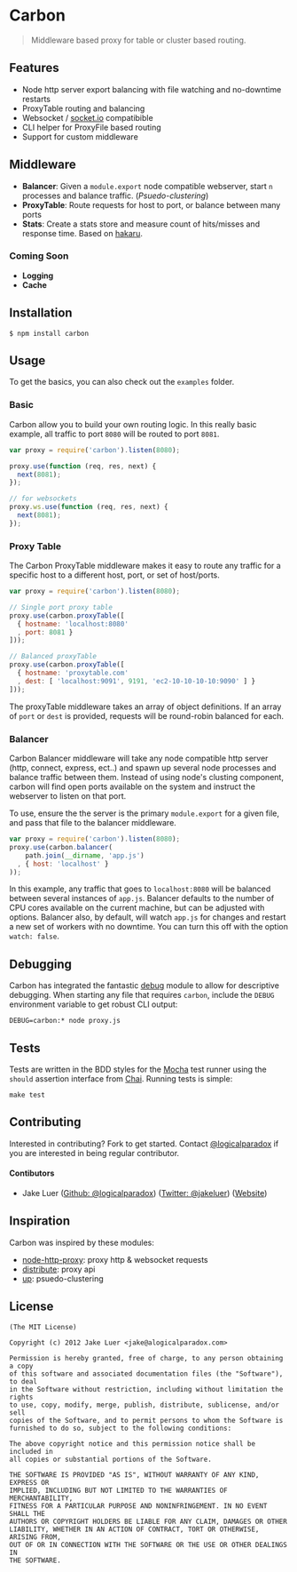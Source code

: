 # Carbon

> Middleware based proxy for table or cluster based routing.

## Features

- Node http server export balancing with file watching and no-downtime restarts
- ProxyTable routing and balancing
- Websocket / [socket.io](https://github.com/LearnBoost/socket.io) compatibible
- CLI helper for ProxyFile based routing
- Support for custom middleware

## Middleware

- **Balancer**: Given a `module.export` node compatible webserver, start `n` processes and balance traffic. (_Psuedo-clustering_)
- **ProxyTable**: Route requests for host to port, or balance between many ports
- **Stats**: Create a stats store and measure count of hits/misses and response time. Based on [hakaru](http://github.com/logicalparadox/hakaru).

### Coming Soon

- **Logging**
- **Cache**

## Installation

    $ npm install carbon

## Usage

To get the basics, you can also check out the `examples` folder.

### Basic

Carbon allow you to build your own routing logic. In this really basic example, all traffic to port `8080` will be routed to port `8081`.

```js
var proxy = require('carbon').listen(8080);

proxy.use(function (req, res, next) {
  next(8081);
});

// for websockets
proxy.ws.use(function (req, res, next) {
  next(8081);
});
```

### Proxy Table

The Carbon ProxyTable middleware makes it easy to route any traffic for a specific host to a different host, port, or set of host/ports.

```js
var proxy = require('carbon').listen(8080);

// Single port proxy table
proxy.use(carbon.proxyTable([
  { hostname: 'localhost:8080'
  , port: 8081 }
]));

// Balanced proxyTable
proxy.use(carbon.proxyTable([
  { hostname: 'proxytable.com'
  , dest: [ 'localhost:9091', 9191, 'ec2-10-10-10-10:9090' ] }
]));
```

The proxyTable middleware takes an array of object definitions. If an array of `port` or `dest` is provided, requests will be round-robin
balanced for each.

### Balancer

Carbon Balancer middleware will take any node compatible http server (http, connect, express, ect..) and spawn up several node processes
and balance traffic between them. Instead of using node's clusting component, carbon will find open ports available on the system and 
instruct the webserver to listen on that port. 

To use, ensure the the server is the primary `module.export` for a given file, and pass that file to the balancer middleware.

```js
var proxy = require('carbon').listen(8080);
proxy.use(carbon.balancer(
    path.join(__dirname, 'app.js')
  , { host: 'localhost' }
));
```

In this example, any traffic that goes to `localhost:8080` will be balanced between several instances of `app.js`. Balancer defaults to 
the number of CPU cores available on the current machine, but can be adjusted with options. Balancer also, by default, will watch `app.js` 
for changes and restart a new set of workers with no downtime. You can turn this off with the option `watch: false`.

## Debugging

Carbon has integrated the fantastic [debug]() module to allow for descriptive debugging. When starting any file that requires
`carbon`, include the `DEBUG` environment variable to get robust CLI output:

    DEBUG=carbon:* node proxy.js

## Tests

Tests are written in the BDD styles for the [Mocha](http://visionmedia.github.com/mocha) test runner using the
`should` assertion interface from [Chai](http://chaijs.com). Running tests is simple:

    make test


## Contributing

Interested in contributing? Fork to get started. Contact [@logicalparadox](http://github.com/logicalparadox) 
if you are interested in being regular contributor.

#### Contibutors 

* Jake Luer ([Github: @logicalparadox](http://github.com/logicalparadox)) ([Twitter: @jakeluer](http://twitter.com/jakeluer)) ([Website](http://alogicalparadox.com))

## Inspiration

Carbon was inspired by these modules:

- [node-http-proxy](https://github.com/nodejitsu/node-http-proxy): proxy http & websocket requests
- [distribute](https://github.com/learnboost/distribute): proxy api
- [up](https://github.com/learnboost/up): psuedo-clustering

## License

    (The MIT License)

    Copyright (c) 2012 Jake Luer <jake@alogicalparadox.com>

    Permission is hereby granted, free of charge, to any person obtaining a copy
    of this software and associated documentation files (the "Software"), to deal
    in the Software without restriction, including without limitation the rights
    to use, copy, modify, merge, publish, distribute, sublicense, and/or sell
    copies of the Software, and to permit persons to whom the Software is
    furnished to do so, subject to the following conditions:

    The above copyright notice and this permission notice shall be included in
    all copies or substantial portions of the Software.

    THE SOFTWARE IS PROVIDED "AS IS", WITHOUT WARRANTY OF ANY KIND, EXPRESS OR
    IMPLIED, INCLUDING BUT NOT LIMITED TO THE WARRANTIES OF MERCHANTABILITY,
    FITNESS FOR A PARTICULAR PURPOSE AND NONINFRINGEMENT. IN NO EVENT SHALL THE
    AUTHORS OR COPYRIGHT HOLDERS BE LIABLE FOR ANY CLAIM, DAMAGES OR OTHER
    LIABILITY, WHETHER IN AN ACTION OF CONTRACT, TORT OR OTHERWISE, ARISING FROM,
    OUT OF OR IN CONNECTION WITH THE SOFTWARE OR THE USE OR OTHER DEALINGS IN
    THE SOFTWARE.
